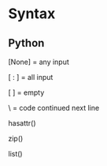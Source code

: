 # Syntax


## Python


[None] = any input 

[ : ] = all input

[ ] = empty

\ = code continued next line

hasattr()

zip()

list()
